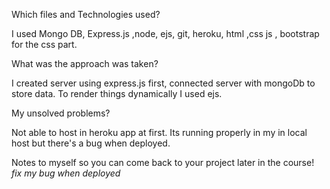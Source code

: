 Which files and Technologies used?

I used Mongo DB, Express.js ,node, ejs, git, heroku, html ,css js , bootstrap for the css part.


What was the approach was taken?

I created server using express.js first, connected server with mongoDb to store data. To render things dynamically I used ejs.


My unsolved problems?

 Not able to host in heroku app at first. Its running properly in my in local host but there's a bug when deployed.


Notes to myself so you can come back to your project later in the course!
  *fix my bug when deployed*